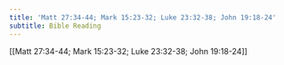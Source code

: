 ```yaml
---
title: 'Matt 27:34-44; Mark 15:23-32; Luke 23:32-38; John 19:18-24'
subtitle: Bible Reading
---
```


[[Matt 27:34-44; Mark 15:23-32; Luke 23:32-38; John 19:18-24]]